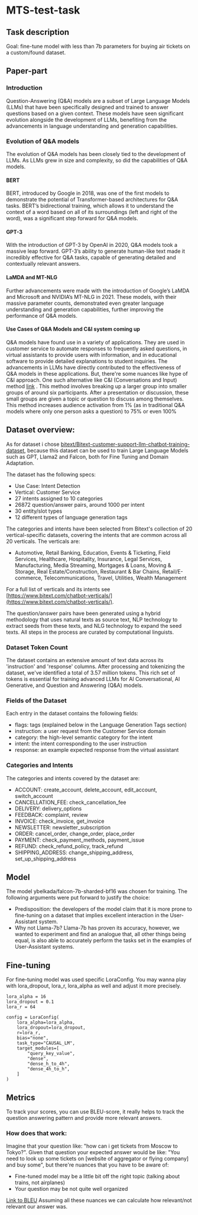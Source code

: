 # MTS-test-task

## Task description

Goal: fine-tune model with less than 7b parameters for buying air tickets on a custom/found dataset.  

## Paper-part

### Introduction

Question-Answering (Q&A) models are a subset of Large Language Models (LLMs) that have been specifically designed and trained to answer questions based on a given context. These models have seen significant evolution alongside the development of LLMs, benefiting from the advancements in language understanding and generation capabilities.

### Evolution of Q&A models

The evolution of Q&A models has been closely tied to the development of LLMs. As LLMs grew in size and complexity, so did the capabilities of Q&A models.

#### BERT

BERT, introduced by Google in 2018, was one of the first models to demonstrate the potential of Transformer-based architectures for Q&A tasks. BERT’s bidirectional training, which allows it to understand the context of a word based on all of its surroundings (left and right of the word), was a significant step forward for Q&A models. 

#### GPT-3 

With the introduction of GPT-3 by OpenAI in 2020, Q&A models took a massive leap forward. GPT-3’s ability to generate human-like text made it incredibly effective for Q&A tasks, capable of generating detailed and contextually relevant answers. 

#### LaMDA and MT-NLG 

Further advancements were made with the introduction of Google’s LaMDA and Microsoft and NVIDIA’s MT-NLG in 2021. These models, with their massive parameter counts, demonstrated even greater language understanding and generation capabilities, further improving the performance of Q&A models. 

#### Use Cases of Q&A Models and C&I system coming up

Q&A models have found use in a variety of applications. They are used in customer service to automate responses to frequently asked questions, in virtual assistants to provide users with information, and in educational software to provide detailed explanations to student inquiries. The advancements in LLMs have directly contributed to the effectiveness of Q&A models in these applications. 
But, there're some nuances like hype of C&I approach. One such alternative like  C&I (Conversations and Input) method [link](https://conferencematters.nl/en/the-ci-alternative-to-qa/) . 
This method involves breaking up a larger group into smaller groups of around six participants. After a presentation or discussion, these small groups are given a topic or question to discuss among themselves. This method increases audience activation from 1% (as in traditional Q&A models where only one person asks a question) to 75% or even 100%

## Dataset overview:

As for dataset i chose [bitext/Bitext-customer-support-llm-chatbot-training-dataset](https://huggingface.co/datasets/bitext/Bitext-customer-support-llm-chatbot-training-dataset/blob/main/README.md), because
this dataset can be used to train Large Language Models such as GPT, Llama2 and Falcon, both for Fine Tuning and Domain Adaptation.

The dataset has the following specs:

- Use Case: Intent Detection
- Vertical: Customer Service
- 27 intents assigned to 10 categories
- 26872 question/answer pairs, around 1000 per intent
- 30 entity/slot types
- 12 different types of language generation tags

The categories and intents have been selected from Bitext's collection of 20 vertical-specific datasets, covering the intents that are common across all 20 verticals. The verticals are:

- Automotive, Retail Banking, Education, Events & Ticketing, Field Services, Healthcare, Hospitality, Insurance, Legal Services, Manufacturing, Media Streaming, Mortgages & Loans, Moving & Storage, Real Estate/Construction, Restaurant & Bar Chains, Retail/E-commerce, Telecommunications, Travel, Utilities, Wealth Management

For a full list of verticals and its intents see [https://www.bitext.com/chatbot-verticals/](https://www.bitext.com/chatbot-verticals/).

The question/answer pairs have been generated using a hybrid methodology that uses natural texts as source text, NLP technology to extract seeds from these texts, and NLG technology to expand the seed texts. All steps in the process are curated by computational linguists.

### Dataset Token Count

The dataset contains an extensive amount of text data across its 'instruction' and 'response' columns. After processing and tokenizing the dataset, we've identified a total of 3.57 million tokens. This rich set of tokens is essential for training advanced LLMs for AI Conversational, AI Generative, and Question and Answering (Q&A) models.

### Fields of the Dataset

Each entry in the dataset contains the following fields:

- flags: tags (explained below in the Language Generation Tags section)
- instruction: a user request from the Customer Service domain
- category: the high-level semantic category for the intent
- intent: the intent corresponding to the user instruction
- response: an example expected response from the virtual assistant

### Categories and Intents

The categories and intents covered by the dataset are:

- ACCOUNT: create_account, delete_account, edit_account, switch_account
- CANCELLATION_FEE: check_cancellation_fee
- DELIVERY: delivery_options
- FEEDBACK: complaint, review
- INVOICE: check_invoice, get_invoice
- NEWSLETTER: newsletter_subscription
- ORDER: cancel_order, change_order, place_order
- PAYMENT: check_payment_methods, payment_issue
- REFUND: check_refund_policy, track_refund
- SHIPPING_ADDRESS: change_shipping_address, set_up_shipping_address

## Model
The model ybelkada/falcon-7b-sharded-bf16 was chosen for training. The following arguments were put forward to justify the choice: 
- Predisposition: the developers of the model claim that it is more prone to fine-tuning on a dataset that implies excellent interaction in the User-Assistant system.
- Why not Llama-7b? Llama-7b has proven its accuracy, however, we wanted to experiment and find an analogue that, all other things being equal, is also able to accurately perform the tasks set in the examples of User-Assistant systems.

## Fine-tuning
For fine-tuning model was used specific LoraConfig. You may wanna play with lora_dropout, lora_r, lora_alpha as well and adjust it more precisely.
```
lora_alpha = 16
lora_dropout = 0.1
lora_r = 64

config = LoraConfig(
    lora_alpha=lora_alpha,
    lora_dropout=lora_dropout,
    r=lora_r,
    bias="none",
    task_type="CAUSAL_LM",
    target_modules=[
        "query_key_value",
        "dense",
        "dense_h_to_4h",
        "dense_4h_to_h",
    ]
)
```
## Metrics
To track your scores, you can use BLEU-score, it really helps to track the question answering pattern and provide more relevant answers. 
### How does that work:
Imagine that your question like: "how can i get tickets from Moscow to Tokyo?". Given that question your expected answer would be like: "You need to look up some tickets on [website of aggregator or flying company] and buy some", but there're nuances that you have to be aware of:
- Fine-tuned model may be a little bit off the right topic (talking about trains, not airplanes)
- Your question may be not quite well organized

[Link to BLEU](https://www.digitalocean.com/community/tutorials/bleu-score-in-python) Assuming all these nuances we can calculate how relevant/not relevant our answer was.
